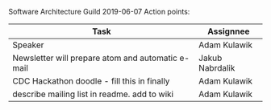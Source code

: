 Software Architecture Guild 2019-06-07 Action points:

| Task | Assignnee|
|---|---|
| Speaker | Adam Kulawik |
|Newsletter will prepare atom and automatic e-mail | Jakub Nabrdalik | 
|CDC Hackathon doodle - fill this in finally | Adam Kulawik | 
|describe mailing list in readme. add to wiki | Adam Kulawik |
